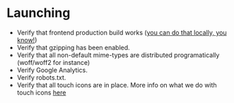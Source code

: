 # Launching

 * Verify that frontend production build works ([you can do that locally, you know!](/Home/Frontend/Develop/FrontendBuilder/Getting%20started/Running%20the%20builder/))
 * Verify that gzipping has been enabled.
 * Verify that all non-default mime-types are distributed programatically (woff/woff2 for instance)
 * Verify Google Analytics.
 * Verify robots.txt.
 * Verify that all touch icons are in place. More info on what we do with touch icons [here](/Home/Frontend/Design/Media/Touch%20icons/)